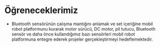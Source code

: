 # Öğreneceklerimiz

-  Bluetooth sensörünün çalışma mantığını anlamak ve set içeriğine mobil robot platformunu kurarak motor sürücü, DC motor, pil tutucu, Bluetooth sensör ve daha önce kullandığımız bazı sensörleri mobil robot platformuna entegre ederek projeler gerçekleştirmeyi hedeflemektedir.

